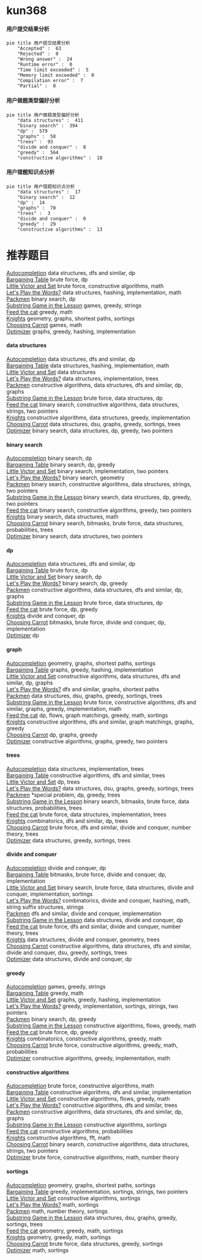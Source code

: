 # kun368
<!-- tabs:start -->
#### **用户提交结果分析**

```mermaid
pie title 用户提交结果分析
    "Accepted" :  63
    "Rejected" :  0
    "Wrong answer" :  24
    "Runtime error" :  0
    "Time limit exceeded" :  5
    "Memory limit exceeded" :  0
    "Compilation error" :  7
    "Partial" :  0
```
#### **用户做题类型偏好分析**

```mermaid
pie title 用户做题类型偏好分析
    "data structures" :  411
    "binary search" :  394
    "dp" :  579
    "graphs" :  58
    "trees" :  93
    "divide and conquer" :  8
    "greedy" :  564
    "constructive algorithms" :  18
```
#### **用户错题知识点分析**

```mermaid
pie title 用户错题知识点分析
    "data structures" :  17
    "binary search" :  12
    "dp" :  14
    "graphs" :  70
    "trees" :  3
    "divide and conquer" :  0
    "greedy" :  29
    "constructive algorithms" :  13
```
<!-- tabs:end -->
# 推荐题目
[Autocompletion](http://codeforces.com/problemset/problem/1312/G)		data structures,
                        dfs and similar,
                        dp		  
[Bargaining Table](http://codeforces.com/problemset/problem/22/B)		brute force,
                        dp		  
[Little Victor and Set](http://codeforces.com/problemset/problem/460/D)		brute force,
                        constructive algorithms,
                        math		  
[Let's Play the Words?](http://codeforces.com/problemset/problem/1277/D)		data structures,
                        hashing,
                        implementation,
                        math		  
[Packmen](http://codeforces.com/problemset/problem/847/E)		binary search,
                        dp		  
[Substring Game in the Lesson](http://codeforces.com/problemset/problem/1220/C)		games,
                        greedy,
                        strings		  
[Feed the cat](http://codeforces.com/problemset/problem/955/A)		greedy,
                        math		  
[Knights](http://codeforces.com/problemset/problem/33/D)		geometry,
                        graphs,
                        shortest paths,
                        sortings		  
[Choosing Carrot](http://codeforces.com/problemset/problem/794/E)		games,
                        math		  
[Optimizer](http://codeforces.com/problemset/problem/1156/G)		graphs,
                        greedy,
                        hashing,
                        implementation		  
<!-- tabs:start -->
#### **data structures**
[Autocompletion](http://codeforces.com/problemset/problem/1312/G)		data structures,
                        dfs and similar,
                        dp		  
[Bargaining Table](http://codeforces.com/problemset/problem/1277/D)		data structures,
                        hashing,
                        implementation,
                        math		  
[Little Victor and Set](http://codeforces.com/problemset/problem/1083/F)		data structures		  
[Let's Play the Words?](http://codeforces.com/problemset/problem/331/D3)		data structures,
                        implementation,
                        trees		  
[Packmen](http://codeforces.com/problemset/problem/840/B)		constructive algorithms,
                        data structures,
                        dfs and similar,
                        dp,
                        graphs		  
[Substring Game in the Lesson](http://codeforces.com/problemset/problem/846/C)		brute force,
                        data structures,
                        dp		  
[Feed the cat](https://codeforces.com/contest/1291/problem/D)		binary search,
                        constructive algorithms,
                        data structures,
                        strings,
                        two pointers		  
[Knights](http://codeforces.com/problemset/problem/1358/E)		constructive algorithms,
                        data structures,
                        greedy,
                        implementation		  
[Choosing Carrot](http://codeforces.com/problemset/problem/1408/E)		data structures,
                        dsu,
                        graphs,
                        greedy,
                        sortings,
                        trees		  
[Optimizer](http://codeforces.com/problemset/problem/1492/C)		binary search,
                        data structures,
                        dp,
                        greedy,
                        two pointers		  
#### **binary search**
[Autocompletion](http://codeforces.com/problemset/problem/847/E)		binary search,
                        dp		  
[Bargaining Table](http://codeforces.com/problemset/problem/679/B)		binary search,
                        dp,
                        greedy		  
[Little Victor and Set](http://codeforces.com/problemset/problem/1060/C)		binary search,
                        implementation,
                        two pointers		  
[Let's Play the Words?](http://codeforces.com/problemset/problem/1468/G)		binary search,
                        geometry		  
[Packmen](https://codeforces.com/contest/1291/problem/D)		binary search,
                        constructive algorithms,
                        data structures,
                        strings,
                        two pointers		  
[Substring Game in the Lesson](http://codeforces.com/problemset/problem/1492/C)		binary search,
                        data structures,
                        dp,
                        greedy,
                        two pointers		  
[Feed the cat](http://codeforces.com/problemset/problem/1463/D)		binary search,
                        constructive algorithms,
                        greedy,
                        two pointers		  
[Knights](http://codeforces.com/problemset/problem/1490/G)		binary search,
                        data structures,
                        math		  
[Choosing Carrot](http://codeforces.com/problemset/problem/1479/D)		binary search,
                        bitmasks,
                        brute force,
                        data structures,
                        probabilities,
                        trees		  
[Optimizer](http://codeforces.com/problemset/problem/1436/E)		binary search,
                        data structures,
                        two pointers		  
#### **dp**
[Autocompletion](http://codeforces.com/problemset/problem/1312/G)		data structures,
                        dfs and similar,
                        dp		  
[Bargaining Table](http://codeforces.com/problemset/problem/22/B)		brute force,
                        dp		  
[Little Victor and Set](http://codeforces.com/problemset/problem/847/E)		binary search,
                        dp		  
[Let's Play the Words?](http://codeforces.com/problemset/problem/679/B)		binary search,
                        dp,
                        greedy		  
[Packmen](http://codeforces.com/problemset/problem/840/B)		constructive algorithms,
                        data structures,
                        dfs and similar,
                        dp,
                        graphs		  
[Substring Game in the Lesson](http://codeforces.com/problemset/problem/846/C)		brute force,
                        data structures,
                        dp		  
[Feed the cat](http://codeforces.com/problemset/problem/219/C)		brute force,
                        dp,
                        greedy		  
[Knights](http://codeforces.com/problemset/problem/868/F)		divide and conquer,
                        dp		  
[Choosing Carrot](http://codeforces.com/problemset/problem/1385/D)		bitmasks,
                        brute force,
                        divide and conquer,
                        dp,
                        implementation		  
[Optimizer](http://codeforces.com/problemset/problem/1114/D)		dp		  
#### **graph**
[Autocompletion](http://codeforces.com/problemset/problem/33/D)		geometry,
                        graphs,
                        shortest paths,
                        sortings		  
[Bargaining Table](http://codeforces.com/problemset/problem/1156/G)		graphs,
                        greedy,
                        hashing,
                        implementation		  
[Little Victor and Set](http://codeforces.com/problemset/problem/840/B)		constructive algorithms,
                        data structures,
                        dfs and similar,
                        dp,
                        graphs		  
[Let's Play the Words?](http://codeforces.com/problemset/problem/1320/B)		dfs and similar,
                        graphs,
                        shortest paths		  
[Packmen](http://codeforces.com/problemset/problem/1408/E)		data structures,
                        dsu,
                        graphs,
                        greedy,
                        sortings,
                        trees		  
[Substring Game in the Lesson](http://codeforces.com/problemset/problem/1487/C)		brute force,
                        constructive algorithms,
                        dfs and similar,
                        graphs,
                        greedy,
                        implementation,
                        math		  
[Feed the cat](http://codeforces.com/problemset/problem/1437/C)		dp,
                        flows,
                        graph matchings,
                        greedy,
                        math,
                        sortings		  
[Knights](http://codeforces.com/problemset/problem/1470/D)		constructive algorithms,
                        dfs and similar,
                        graph matchings,
                        graphs,
                        greedy		  
[Choosing Carrot](http://codeforces.com/problemset/problem/1476/C)		dp,
                        graphs,
                        greedy		  
[Optimizer](http://codeforces.com/problemset/problem/1304/D)		constructive algorithms,
                        graphs,
                        greedy,
                        two pointers		  
#### **trees**
[Autocompletion](http://codeforces.com/problemset/problem/331/D3)		data structures,
                        implementation,
                        trees		  
[Bargaining Table](http://codeforces.com/problemset/problem/1214/H)		constructive algorithms,
                        dfs and similar,
                        trees		  
[Little Victor and Set](http://codeforces.com/problemset/problem/1276/D)		dp,
                        trees		  
[Let's Play the Words?](http://codeforces.com/problemset/problem/1408/E)		data structures,
                        dsu,
                        graphs,
                        greedy,
                        sortings,
                        trees		  
[Packmen](http://codeforces.com/problemset/problem/1387/B1)		*special problem,
                        dp,
                        greedy,
                        trees		  
[Substring Game in the Lesson](http://codeforces.com/problemset/problem/1479/D)		binary search,
                        bitmasks,
                        brute force,
                        data structures,
                        probabilities,
                        trees		  
[Feed the cat](http://codeforces.com/problemset/problem/1511/C)		brute force,
                        data structures,
                        implementation,
                        trees		  
[Knights](http://codeforces.com/problemset/problem/1499/F)		combinatorics,
                        dfs and similar,
                        dp,
                        trees		  
[Choosing Carrot](http://codeforces.com/problemset/problem/1491/E)		brute force,
                        dfs and similar,
                        divide and conquer,
                        number theory,
                        trees		  
[Optimizer](http://codeforces.com/problemset/problem/1466/D)		data structures,
                        greedy,
                        sortings,
                        trees		  
#### **divide and conquer**
[Autocompletion](http://codeforces.com/problemset/problem/868/F)		divide and conquer,
                        dp		  
[Bargaining Table](http://codeforces.com/problemset/problem/1385/D)		bitmasks,
                        brute force,
                        divide and conquer,
                        dp,
                        implementation		  
[Little Victor and Set](http://codeforces.com/problemset/problem/1461/D)		binary search,
                        brute force,
                        data structures,
                        divide and conquer,
                        implementation,
                        sortings		  
[Let's Play the Words?](http://codeforces.com/problemset/problem/1466/G)		combinatorics,
                        divide and conquer,
                        hashing,
                        math,
                        string suffix structures,
                        strings		  
[Packmen](http://codeforces.com/problemset/problem/1490/D)		dfs and similar,
                        divide and conquer,
                        implementation		  
[Substring Game in the Lesson](https://codeforces.com/contest/1483/problem/C)		data structures,
                        divide and conquer,
                        dp		  
[Feed the cat](http://codeforces.com/problemset/problem/1491/E)		brute force,
                        dfs and similar,
                        divide and conquer,
                        number theory,
                        trees		  
[Knights](http://codeforces.com/problemset/problem/1303/G)		data structures,
                        divide and conquer,
                        geometry,
                        trees		  
[Choosing Carrot](http://codeforces.com/problemset/problem/1494/D)		constructive algorithms,
                        data structures,
                        dfs and similar,
                        divide and conquer,
                        dsu,
                        greedy,
                        sortings,
                        trees		  
[Optimizer](http://codeforces.com/problemset/problem/1482/E)		data structures,
                        divide and conquer,
                        dp		  
#### **greedy**
[Autocompletion](http://codeforces.com/problemset/problem/1220/C)		games,
                        greedy,
                        strings		  
[Bargaining Table](http://codeforces.com/problemset/problem/955/A)		greedy,
                        math		  
[Little Victor and Set](http://codeforces.com/problemset/problem/1156/G)		graphs,
                        greedy,
                        hashing,
                        implementation		  
[Let's Play the Words?](http://codeforces.com/problemset/problem/1257/C)		greedy,
                        implementation,
                        sortings,
                        strings,
                        two pointers		  
[Packmen](http://codeforces.com/problemset/problem/679/B)		binary search,
                        dp,
                        greedy		  
[Substring Game in the Lesson](http://codeforces.com/problemset/problem/736/E)		constructive algorithms,
                        flows,
                        greedy,
                        math		  
[Feed the cat](http://codeforces.com/problemset/problem/219/C)		brute force,
                        dp,
                        greedy		  
[Knights](http://codeforces.com/problemset/problem/735/C)		combinatorics,
                        constructive algorithms,
                        greedy,
                        math		  
[Choosing Carrot](http://codeforces.com/problemset/problem/1453/D)		brute force,
                        constructive algorithms,
                        greedy,
                        math,
                        probabilities		  
[Optimizer](http://codeforces.com/problemset/problem/1329/A)		constructive algorithms,
                        greedy,
                        implementation,
                        math		  
#### **constructive algorithms**
[Autocompletion](http://codeforces.com/problemset/problem/460/D)		brute force,
                        constructive algorithms,
                        math		  
[Bargaining Table](http://codeforces.com/problemset/problem/441/C)		constructive algorithms,
                        dfs and similar,
                        implementation		  
[Little Victor and Set](http://codeforces.com/problemset/problem/736/E)		constructive algorithms,
                        flows,
                        greedy,
                        math		  
[Let's Play the Words?](http://codeforces.com/problemset/problem/1214/H)		constructive algorithms,
                        dfs and similar,
                        trees		  
[Packmen](http://codeforces.com/problemset/problem/840/B)		constructive algorithms,
                        data structures,
                        dfs and similar,
                        dp,
                        graphs		  
[Substring Game in the Lesson](http://codeforces.com/problemset/problem/1312/B)		constructive algorithms,
                        sortings		  
[Feed the cat](https://codeforces.com/contest/1347/problem/E)		constructive algorithms,
                        probabilities		  
[Knights](http://codeforces.com/problemset/problem/286/E)		constructive algorithms,
                        fft,
                        math		  
[Choosing Carrot](https://codeforces.com/contest/1291/problem/D)		binary search,
                        constructive algorithms,
                        data structures,
                        strings,
                        two pointers		  
[Optimizer](http://codeforces.com/problemset/problem/1469/D)		brute force,
                        constructive algorithms,
                        math,
                        number theory		  
#### **sortings**
[Autocompletion](http://codeforces.com/problemset/problem/33/D)		geometry,
                        graphs,
                        shortest paths,
                        sortings		  
[Bargaining Table](http://codeforces.com/problemset/problem/1257/C)		greedy,
                        implementation,
                        sortings,
                        strings,
                        two pointers		  
[Little Victor and Set](http://codeforces.com/problemset/problem/1312/B)		constructive algorithms,
                        sortings		  
[Let's Play the Words?](http://codeforces.com/problemset/problem/1206/A)		math,
                        sortings		  
[Packmen](https://codeforces.com/contest/1345/problem/C)		math,
                        number theory,
                        sortings		  
[Substring Game in the Lesson](http://codeforces.com/problemset/problem/1408/E)		data structures,
                        dsu,
                        graphs,
                        greedy,
                        sortings,
                        trees		  
[Feed the cat](https://codeforces.com/contest/1496/problem/C)		geometry,
                        greedy,
                        math,
                        sortings		  
[Knights](http://codeforces.com/problemset/problem/1495/A)		geometry,
                        greedy,
                        math,
                        sortings		  
[Choosing Carrot](http://codeforces.com/problemset/problem/1497/A)		brute force,
                        data structures,
                        greedy,
                        sortings		  
[Optimizer](http://codeforces.com/problemset/problem/1427/A)		math,
                        sortings		  
<!-- tabs:end -->
